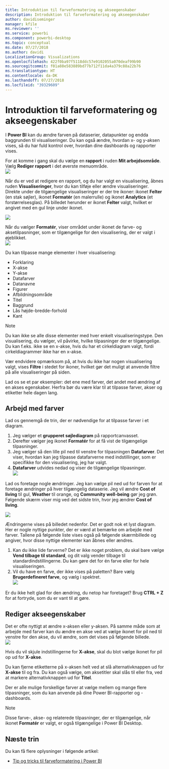 ```yaml
---
title: Introduktion til farveformatering og akseegenskaber
description: Introduktion til farveformatering og akseegenskaber
author: davidiseminger
manager: kfile
ms.reviewer: ''
ms.service: powerbi
ms.component: powerbi-desktop
ms.topic: conceptual
ms.date: 07/27/2018
ms.author: davidi
LocalizationGroup: Visualizations
ms.openlocfilehash: 422f0ba97f5118ddc57e9102055a070deaf99b90
ms.sourcegitcommit: f01a88e583889bd77b712f11da4a379c88a22b76
ms.translationtype: HT
ms.contentlocale: da-DK
ms.lasthandoff: 07/27/2018
ms.locfileid: "39329609"
---
```

# <a name="getting-started-with-color-formatting-and-axis-properties"></a>Introduktion til farveformatering og akseegenskaber
I **Power BI** kan du ændre farven på dataserier, datapunkter og endda baggrunden til visualiseringer. Du kan også ændre, hvordan x- og y-aksen vises, så du har fuld kontrol over, hvordan dine dashboards og rapporter vises.

For at komme i gang skal du vælge en **rapport** i ruden **Mit arbejdsområde**. Vælg **Rediger rapport** i det øverste menuområde.  
![](media/service-getting-started-with-color-formatting-and-axis-properties/gettingstartedcolor_1a.png)

Når du er ved at redigere en rapport, og du har valgt en visualisering, åbnes ruden **Visualiseringer**, hvor du kan tilføje eller ændre visualiseringer. Direkte under de tilgængelige visualiseringer er der tre ikoner: ikonet **Felter** (en stak søjler), ikonet **Formatér** (en malerrulle) og ikonet **Analytics** (et forstørrelsesglas). På billedet herunder er ikonet **Felter** valgt, hvilket er angivet med en gul linje under ikonet.

![](media/service-getting-started-with-color-formatting-and-axis-properties/gettingstartedcolor_2a.png)

Når du vælger **Formatér**, viser området under ikonet de farve- og aksetilpasninger, som er tilgængelige for den visualisering, der er valgt i øjeblikket.  
![](media/service-getting-started-with-color-formatting-and-axis-properties/gettingstartedcolor_3a.png)

Du kan tilpasse mange elementer i hver visualisering:

* Forklaring
* X-akse
* Y-akse
* Datafarver
* Datanavne
* Figurer
* Afbildningsområde
* Titel
* Baggrund
* Lås højde-bredde-forhold
* Kant

> [!NOTE]
>  
> Du kan ikke se alle disse elementer med hver enkelt visualiseringstype. Den visualisering, du vælger, vil påvirke, hvilke tilpasninger der er tilgængelige. Du kan f.eks. ikke se en x-akse, hvis du har et cirkeldiagram valgt, fordi cirkeldiagrammer ikke har en x-akse.
> 
> 

Vær endvidere opmærksom på, at hvis du ikke har nogen visualisering valgt, vises **Filtre** i stedet for ikoner, hvilket gør det muligt at anvende filtre på alle visualiseringer på siden.

Lad os se et par eksempler: det ene med farver, det andet med ændring af en akses egenskaber. Herfra bør du være klar til at tilpasse farver, akser og etiketter hele dagen lang.

## <a name="working-with-colors"></a>Arbejd med farver
Lad os gennemgå de trin, der er nødvendige for at tilpasse farver i et diagram.

1. Jeg vælger et **grupperet søjlediagram** på rapportcanvasset.
2. Derefter vælger jeg ikonet **Formatér** for at få vist de tilgængelige tilpasninger.
3. Jeg vælger så den lille pil ned til venstre for tilpasningen **Datafarver**. Det viser, hvordan kan jeg tilpasse datafarverne med indstillinger, som er specifikke for den visualisering, jeg har valgt.
4. **Datafarver** udvides nedad og viser de tilgængelige tilpasninger.  
   ![](media/service-getting-started-with-color-formatting-and-axis-properties/gettingstartedcolor_4a.png)

Lad os foretage nogle ændringer. Jeg kan vælge pil ned ud for farven for at foretage ændringer på hver tilgængelig dataserie. Jeg vil ændre **Cost of living** til gul, **Weather** til orange, og **Community well-being** gør jeg grøn. Følgende skærm viser mig ved det sidste trin, hvor jeg ændrer **Cost of living**.  

![](media/service-getting-started-with-color-formatting-and-axis-properties/gettingstartedcolor_5a.png)

Ændringerne vises på billedet nedenfor. Det er godt nok et lyst diagram. Her er nogle nyttige punkter, der er værd at bemærke om arbejde med farver. Tallene på følgende liste vises også på følgende skærmbillede og angiver, hvor disse nyttige elementer kan åbnes eller ændres.

1. Kan du ikke lide farverne? Det er ikke noget problem, du skal bare vælge **Vend tilbage til standard**, og dit valg vender tilbage til standardindstillingerne. Du kan gøre det for én farve eller for hele visualiseringen.
2. Vil du have en farve, der ikke vises på paletten? Bare vælg **Brugerdefineret farve**, og vælg i spektret.  
   ![](media/service-getting-started-with-color-formatting-and-axis-properties/gettingstartedcolor_6a.png)

Er du ikke helt glad for den ændring, du netop har foretaget? Brug **CTRL + Z** for at fortryde, som du er vant til at gøre.

## <a name="changing-axis-properties"></a>Rediger akseegenskaber
Det er ofte nyttigt at ændre x-aksen eller y-aksen. På samme måde som at arbejde med farver kan du ændre en akse ved at vælge ikonet for pil ned til venstre for den akse, du vil ændre, som det vises på følgende billede.  
![](media/service-getting-started-with-color-formatting-and-axis-properties/gettingstartedcolor_7a.png)

Hvis du vil skjule indstillingerne for **X-akse**, skal du blot vælge ikonet for pil op ud for **X-akse**.

Du kan fjerne etiketterne på x-aksen helt ved at slå alternativknappen ud for **X-akse** til og fra. Du kan også vælge, om aksetitler skal slås til eller fra, ved at markere alternativknappen ud for **Titel**.  

Der er alle mulige forskellige farver at vælge mellem og mange flere tilpasninger, som du kan anvende på dine Power BI-rapporter og -dashboards.

> [!NOTE]
>  
> Disse farve-, akse- og relaterede tilpasninger, der er tilgængelige, når ikonet **Formatér** er valgt, er også tilgængelige i Power BI Desktop.
> 
> 

## <a name="next-step"></a>Næste trin
Du kan få flere oplysninger i følgende artikel:  

* [Tip og tricks til farveformatering i Power BI](service-tips-and-tricks-for-color-formatting.md)  


